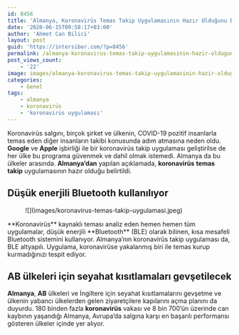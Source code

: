 ```yaml
---
id: 8456
title: 'Almanya, Koronavirüs Temas Takip Uygulamasının Hazır Olduğunu Duyurdu'
date: '2020-06-15T09:58:17+03:00'
author: 'Ahmet Can Bilici'
layout: post
guid: 'https://intersiber.com/?p=8456'
permalink: /almanya-koronavirus-temas-takip-uygulamasinin-hazir-oldugunu-duyurdu/
post_views_count:
    - '22'
image: images/almanya-koronavirus-temas-takip-uygulamasinin-hazir-oldugunu-duyurdu.jpg
categories:
    - Genel
tags:
    - almanya
    - koronavirüs
    - 'koronavirüs uygulaması'
---
```


Koronavirüs salgını, birçok şirket ve ülkenin, COVID-19 pozitif insanlarla temas eden diğer insanların takibi konusunda adım atmasına neden oldu. **Google** ve **Apple** işbirliği ile bir koronavirüs takip uygulaması geliştirilse de her ülke bu programa güvenmek ve dahil olmak istemedi. Almanya da bu ülkeler arasında. **Almanya’dan** yapılan açıklamada, **koronavirüs** **temas** **takip** uygulamasının hazır olduğu belirtildi.

## Düşük enerjili Bluetooth kullanılıyor

<figure class="wp-block-image size-large">![](images/koronavirus-temas-takip-uygulamasi.jpeg)</figure>**Koronavirüs** kaynaklı teması analiz eden hemen hemen tüm uygulamalar, düşük enerjili **Bluetooth** (BLE) olarak bilinen, kısa mesafeli Bluetooth sistemini kullanıyor. Almanya’nın koronavirüs takip uygulaması da, BLE altyapılı. Uygulama, koronavirüse yakalanmış biri ile temas kurup kurmadığınızı tespit ediyor.

## AB ülkeleri için seyahat kısıtlamaları gevşetilecek

**Almanya**, **AB** ülkeleri ve İngiltere için seyahat kısıtlamalarını gevşetme ve ülkenin yabancı ülkelerden gelen ziyaretçilere kapılarını açma planını da duyurdu. 180 binden fazla **koronavirüs** vakası ve 8 bin 700’ün üzerinde can kaybının yaşandığı Almanya, Avrupa’da salgına karşı en başarılı performansı gösteren ülkeler içinde yer alıyor.